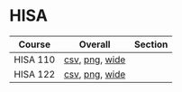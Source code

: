 # HISA

| Course | Overall | Section |
| ------ | ------- | ------- |
| HISA 110 | [csv](https://github.com/UCSD-Historical-Enrollment-Data/2025Fall/blob/main/overall/HISA%20110.csv), [png](https://raw.githubusercontent.com/UCSD-Historical-Enrollment-Data/2025Fall/main/plot_overall/HISA%20110.png), [wide](https://raw.githubusercontent.com/UCSD-Historical-Enrollment-Data/2025Fall/main/plot_overall_wide/HISA%20110.png) |  |
| HISA 122 | [csv](https://github.com/UCSD-Historical-Enrollment-Data/2025Fall/blob/main/overall/HISA%20122.csv), [png](https://raw.githubusercontent.com/UCSD-Historical-Enrollment-Data/2025Fall/main/plot_overall/HISA%20122.png), [wide](https://raw.githubusercontent.com/UCSD-Historical-Enrollment-Data/2025Fall/main/plot_overall_wide/HISA%20122.png) |  |

